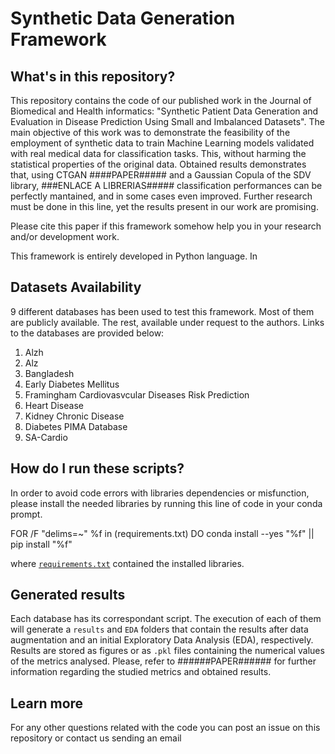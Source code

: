 # Synthetic Data Generation Framework

## What's in this repository?

This repository contains the code of our published work in the Journal of Biomedical and Health informatics: "Synthetic Patient Data Generation and 
Evaluation in Disease Prediction Using Small and Imbalanced Datasets". The main objective of this work was to demonstrate the feasibility of the employment of synthetic data to train Machine Learning models validated with real medical data for classification tasks. This, without harming the statistical properties of the original data.
Obtained results demonstrates that, using CTGAN ####PAPER##### and  a Gaussian Copula of the SDV library, ###ENLACE A LIBRERIAS##### classification performances can be perfectly mantained, and in some cases even improved. Further research must be done in this line, yet the results present in our work are promising. 

Please cite this paper if this framework somehow help you in your research and/or development work.

This framework is entirely developed in Python language. In 

## Datasets Availability 

9 different databases has been used to test this framework. Most of them are publicly available. The rest, available under request to the authors. Links to the databases are provided below: 
1) Alzh
2) Alz
3) Bangladesh 
4) Early Diabetes Mellitus 
5) Framingham Cardiovasvcular Diseases Risk Prediction
6) Heart Disease
7) Kidney Chronic Disease
8) Diabetes PIMA Database
9) SA-Cardio

## How do I run these scripts?

In order to avoid code errors with libraries dependencies or misfunction, please install the needed libraries by running this line of code
in your conda prompt. 

  FOR /F "delims=~" %f in (requirements.txt) DO conda install --yes "%f" || pip install "%f"
 
 where [`requirements.txt`](requirements.txt) contained the installed libraries. 


## Generated results

Each database has its correspondant script. The execution of each of them will generate a `results` and  `EDA` folders that contain the results after data augmentation and an initial Exploratory Data Analysis (EDA), respectively. Results are stored as figures or as `.pkl` files containing the numerical values of the metrics analysed. Please, refer to ######PAPER###### for further information regarding the studied metrics and obtained results. 

## Learn more 

For any other questions related with the code you can post an issue on this repository or contact us sending an email


